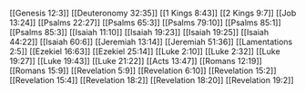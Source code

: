 [[Genesis 12:3]]
[[Deuteronomy 32:35]]
[[1 Kings 8:43]]
[[2 Kings 9:7]]
[[Job 13:24]]
[[Psalms 22:27]]
[[Psalms 65:3]]
[[Psalms 79:10]]
[[Psalms 85:1]]
[[Psalms 85:3]]
[[Isaiah 11:10]]
[[Isaiah 19:23]]
[[Isaiah 19:25]]
[[Isaiah 44:22]]
[[Isaiah 60:6]]
[[Jeremiah 13:14]]
[[Jeremiah 51:36]]
[[Lamentations 2:5]]
[[Ezekiel 16:63]]
[[Ezekiel 25:14]]
[[Luke 2:10]]
[[Luke 2:32]]
[[Luke 19:27]]
[[Luke 19:43]]
[[Luke 21:22]]
[[Acts 13:47]]
[[Romans 12:19]]
[[Romans 15:9]]
[[Revelation 5:9]]
[[Revelation 6:10]]
[[Revelation 15:2]]
[[Revelation 15:4]]
[[Revelation 18:2]]
[[Revelation 18:20]]
[[Revelation 19:2]]
